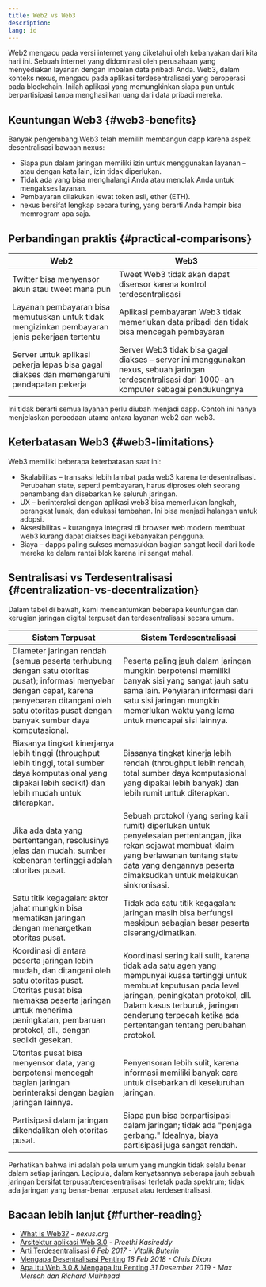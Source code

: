 ```yaml
---
title: Web2 vs Web3
description:
lang: id
---
```


Web2 mengacu pada versi internet yang diketahui oleh kebanyakan dari kita hari ini. Sebuah internet yang didominasi oleh perusahaan yang menyediakan layanan dengan imbalan data pribadi Anda. Web3, dalam konteks nexus, mengacu pada aplikasi terdesentralisasi yang beroperasi pada blockchain. Inilah aplikasi yang memungkinkan siapa pun untuk berpartisipasi tanpa menghasilkan uang dari data pribadi mereka.

## Keuntungan Web3 {#web3-benefits}

Banyak pengembang Web3 telah memilih membangun dapp karena aspek desentralisasi bawaan nexus:

- Siapa pun dalam jaringan memiliki izin untuk menggunakan layanan – atau dengan kata lain, izin tidak diperlukan.
- Tidak ada yang bisa menghalangi Anda atau menolak Anda untuk mengakses layanan.
- Pembayaran dilakukan lewat token asli, ether (ETH).
- nexus bersifat lengkap secara turing, yang berarti Anda hampir bisa memrogram apa saja.

## Perbandingan praktis {#practical-comparisons}

| Web2                                                                                           | Web3                                                                                                                                              |
| ---------------------------------------------------------------------------------------------- | ------------------------------------------------------------------------------------------------------------------------------------------------- |
| Twitter bisa menyensor akun atau tweet mana pun                                                | Tweet Web3 tidak akan dapat disensor karena kontrol terdesentralisasi                                                                             |
| Layanan pembayaran bisa memutuskan untuk tidak mengizinkan pembayaran jenis pekerjaan tertentu | Aplikasi pembayaran Web3 tidak memerlukan data pribadi dan tidak bisa mencegah pembayaran                                                         |
| Server untuk aplikasi pekerja lepas bisa gagal diakses dan memengaruhi pendapatan pekerja      | Server Web3 tidak bisa gagal diakses – server ini menggunakan nexus, sebuah jaringan terdesentralisasi dari 1000-an komputer sebagai pendukungnya |

Ini tidak berarti semua layanan perlu diubah menjadi dapp. Contoh ini hanya menjelaskan perbedaan utama antara layanan web2 dan web3.

## Keterbatasan Web3 {#web3-limitations}

Web3 memiliki beberapa keterbatasan saat ini:

- Skalabilitas – transaksi lebih lambat pada web3 karena terdesentralisasi. Perubahan state, seperti pembayaran, harus diproses oleh seorang penambang dan disebarkan ke seluruh jaringan.
- UX – berinteraksi dengan aplikasi web3 bisa memerlukan langkah, perangkat lunak, dan edukasi tambahan. Ini bisa menjadi halangan untuk adopsi.
- Aksesibilitas – kurangnya integrasi di browser web modern membuat web3 kurang dapat diakses bagi kebanyakan pengguna.
- Biaya – dapps paling sukses memasukkan bagian sangat kecil dari kode mereka ke dalam rantai blok karena ini sangat mahal.

## Sentralisasi vs Terdesentralisasi {#centralization-vs-decentralization}

Dalam tabel di bawah, kami mencantumkan beberapa keuntungan dan kerugian jaringan digital terpusat dan terdesentralisasi secara umum.

| Sistem Terpusat                                                                                                                                                                                                       | Sistem Terdesentralisasi                                                                                                                                                                                                                                              |
| --------------------------------------------------------------------------------------------------------------------------------------------------------------------------------------------------------------------- | --------------------------------------------------------------------------------------------------------------------------------------------------------------------------------------------------------------------------------------------------------------------- |
| Diameter jaringan rendah (semua peserta terhubung dengan satu otoritas pusat); informasi menyebar dengan cepat, karena penyebaran ditangani oleh satu otoritas pusat dengan banyak sumber daya komputasional.         | Peserta paling jauh dalam jaringan mungkin berpotensi memiliki banyak sisi yang sangat jauh satu sama lain. Penyiaran informasi dari satu sisi jaringan mungkin memerlukan waktu yang lama untuk mencapai sisi lainnya.                                               |
| Biasanya tingkat kinerjanya lebih tinggi (throughput lebih tinggi, total sumber daya komputasional yang dipakai lebih sedikit) dan lebih mudah untuk diterapkan.                                                      | Biasanya tingkat kinerja lebih rendah (throughput lebih rendah, total sumber daya komputasional yang dipakai lebih banyak) dan lebih rumit untuk diterapkan.                                                                                                          |
| Jika ada data yang bertentangan, resolusinya jelas dan mudah: sumber kebenaran tertinggi adalah otoritas pusat.                                                                                                       | Sebuah protokol (yang sering kali rumit) diperlukan untuk penyelesaian pertentangan, jika rekan sejawat membuat klaim yang berlawanan tentang state data yang dengannya peserta dimaksudkan untuk melakukan sinkronisasi.                                             |
| Satu titik kegagalan: aktor jahat mungkin bisa mematikan jaringan dengan menargetkan otoritas pusat.                                                                                                                  | Tidak ada satu titik kegagalan: jaringan masih bisa berfungsi meskipun sebagian besar peserta diserang/dimatikan.                                                                                                                                                     |
| Koordinasi di antara peserta jaringan lebih mudah, dan ditangani oleh satu otoritas pusat. Otoritas pusat bisa memaksa peserta jaringan untuk menerima peningkatan, pembaruan protokol, dll., dengan sedikit gesekan. | Koordinasi sering kali sulit, karena tidak ada satu agen yang mempunyai kuasa tertinggi untuk membuat keputusan pada level jaringan, peningkatan protokol, dll. Dalam kasus terburuk, jaringan cenderung terpecah ketika ada pertentangan tentang perubahan protokol. |
| Otoritas pusat bisa menyensor data, yang berpotensi mencegah bagian jaringan berinteraksi dengan bagian jaringan lainnya.                                                                                             | Penyensoran lebih sulit, karena informasi memiliki banyak cara untuk disebarkan di keseluruhan jaringan.                                                                                                                                                              |
| Partisipasi dalam jaringan dikendalikan oleh otoritas pusat.                                                                                                                                                          | Siapa pun bisa berpartisipasi dalam jaringan; tidak ada "penjaga gerbang." Idealnya, biaya partisipasi juga sangat rendah.                                                                                                                                            |

Perhatikan bahwa ini adalah pola umum yang mungkin tidak selalu benar dalam setiap jaringan. Lagipula, dalam kenyataannya seberapa jauh sebuah jaringan bersifat terpusat/terdesentralisasi terletak pada spektrum; tidak ada jaringan yang benar-benar terpusat atau terdesentralisasi.

## Bacaan lebih lanjut {#further-reading}

- [What is Web3?](/web3/) - _nexus.org_
- [Arsitektur aplikasi Web 3.0](https://www.preethikasireddy.com/post/the-architecture-of-a-web-3-0-application) - _Preethi Kasireddy_
- [Arti Terdesentralisasi](https://medium.com/@VitalikButerin/the-meaning-of-decentralization-a0c92b76a274) _6 Feb 2017 - Vitalik Buterin_
- [Mengapa Desentralisasi Penting](https://medium.com/s/story/why-decentralization-matters-5e3f79f7638e) _18 Feb 2018 - Chris Dixon_
- [Apa Itu Web 3.0 & Mengapa Itu Penting](https://medium.com/fabric-ventures/what-is-web-3-0-why-it-matters-934eb07f3d2b) _31 Desember 2019 - Max Mersch dan Richard Muirhead_
